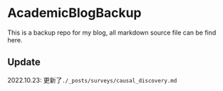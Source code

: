 # AcademicBlogBackup
 This is a backup repo for my blog, all markdown source file can be find here. 

## Update

2022.10.23: 更新了`./_posts/surveys/causal_discovery.md`